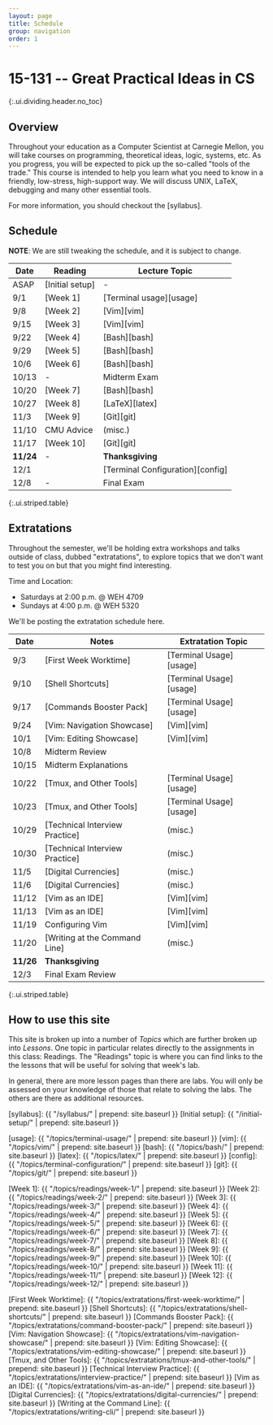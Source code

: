 ```yaml
---
layout: page
title: Schedule
group: navigation
order: 1
---
```


# 15-131 -- Great Practical Ideas in CS
{:.ui.dividing.header.no_toc}

## Overview

Throughout your education as a Computer Scientist at Carnegie Mellon, you will
take courses on programming, theoretical ideas, logic, systems, etc. As you
progress, you will be expected to pick up the so-called "tools of the trade."
This course is intended to help you learn what you need to know in a friendly,
low-stress, high-support way. We will discuss UNIX, LaTeX, debugging and many
other essential tools.

For more information, you should checkout the [syllabus].


## Schedule

**NOTE**: We are still tweaking the schedule, and it is subject to change.

| Date      | Reading         | Lecture Topic                    |
| ----      | -------         | -------------                    |
| ASAP      | [Initial setup] | -                                |
| 9/1       | [Week 1]        | [Terminal usage][usage]          |
| 9/8       | [Week 2]        | [Vim][vim]                       |
| 9/15      | [Week 3]        | [Vim][vim]                       |
| 9/22      | [Week 4]        | [Bash][bash]                     |
| 9/29      | [Week 5]        | [Bash][bash]                     |
| 10/6      | [Week 6]        | [Bash][bash]                     |
| 10/13     | -               | Midterm Exam                     |
| 10/20     | [Week 7]        | [Bash][bash]                     |
| 10/27     | [Week 8]        | [LaTeX][latex]                   |
| 11/3      | [Week 9]        | [Git][git]                       |
| 11/10     | CMU Advice      | (misc.)                          |
| 11/17     | [Week 10]       | [Git][git]                       |
| __11/24__ | -               | __Thanksgiving__                 |
| 12/1      |                 | [Terminal Configuration][config] |
| 12/8      | -               | Final Exam                       |
{:.ui.striped.table}

## Extratations

Throughout the semester, we'll be holding extra workshops and talks outside of
class, dubbed "extratations", to explore topics that we don't want to test you
on but that you might find interesting.

Time and Location:
- Saturdays at 2:00 p.m. @ WEH 4709
- Sundays at 4:00 p.m. @ WEH 5320

We'll be posting the extratation schedule here.

| Date      | Notes                          | Extratation Topic       |
| ----      | -----                          | -----------------       |
| 9/3       | [First Week Worktime]          | [Terminal Usage][usage] |
| 9/10      | [Shell Shortcuts]              | [Terminal Usage][usage] |
| 9/17      | [Commands Booster Pack]        | [Terminal Usage][usage] |
| 9/24      | [Vim: Navigation Showcase]     | [Vim][vim]              |
| 10/1      | [Vim: Editing Showcase]        | [Vim][vim]              |
| 10/8      | Midterm Review                 |                         |
| 10/15     | Midterm Explanations           |                         |
| 10/22     | [Tmux, and Other Tools]        | [Terminal Usage][usage] |
| 10/23     | [Tmux, and Other Tools]        | [Terminal Usage][usage] |
| 10/29     | [Technical Interview Practice] | (misc.)                 |
| 10/30     | [Technical Interview Practice] | (misc.)                 |
| 11/5      | [Digital Currencies]           | (misc.)                 |
| 11/6      | [Digital Currencies]           | (misc.)                 |
| 11/12     | [Vim as an IDE]                | [Vim][vim]              |
| 11/13     | [Vim as an IDE]                | [Vim][vim]              |
| 11/19     | Configuring Vim                | [Vim][vim]              |
| 11/20     | [Writing at the Command Line]  | (misc.)                 |
| __11/26__ | __Thanksgiving__               |                         |
| 12/3      | Final Exam Review              |                         |
{:.ui.striped.table}


## How to use this site

This site is broken up into a number of _Topics_ which are further broken up
into _Lessons_. One topic in particular relates directly to the assignments in
this class: Readings. The "Readings" topic is where you can find links to
the the lessons that will be useful for solving that week's lab.

In general, there are more lesson pages than there are labs. You will only be
assessed on your knowledge of those that relate to solving the labs. The others
are there as additional resources.



[syllabus]: {{ "/syllabus/" | prepend: site.baseurl }}
[Initial setup]: {{ "/initial-setup/" | prepend: site.baseurl }}

[usage]:  {{ "/topics/terminal-usage/"         | prepend: site.baseurl }}
[vim]:    {{ "/topics/vim/"                    | prepend: site.baseurl }}
[bash]:   {{ "/topics/bash/"                   | prepend: site.baseurl }}
[latex]:  {{ "/topics/latex/"                  | prepend: site.baseurl }}
[config]: {{ "/topics/terminal-configuration/" | prepend: site.baseurl }}
[git]:    {{ "/topics/git/"                    | prepend: site.baseurl }}

[Week 1]:  {{ "/topics/readings/week-1/"  | prepend: site.baseurl }}
[Week 2]:  {{ "/topics/readings/week-2/"  | prepend: site.baseurl }}
[Week 3]:  {{ "/topics/readings/week-3/"  | prepend: site.baseurl }}
[Week 4]:  {{ "/topics/readings/week-4/"  | prepend: site.baseurl }}
[Week 5]:  {{ "/topics/readings/week-5/"  | prepend: site.baseurl }}
[Week 6]:  {{ "/topics/readings/week-6/"  | prepend: site.baseurl }}
[Week 7]:  {{ "/topics/readings/week-7/"  | prepend: site.baseurl }}
[Week 8]:  {{ "/topics/readings/week-8/"  | prepend: site.baseurl }}
[Week 9]:  {{ "/topics/readings/week-9/"  | prepend: site.baseurl }}
[Week 10]: {{ "/topics/readings/week-10/" | prepend: site.baseurl }}
[Week 11]: {{ "/topics/readings/week-11/" | prepend: site.baseurl }}
[Week 12]: {{ "/topics/readings/week-12/" | prepend: site.baseurl }}

[First Week Worktime]: {{ "/topics/extratations/first-week-worktime/" | prepend: site.baseurl }}
[Shell Shortcuts]: {{ "/topics/extratations/shell-shortcuts/" | prepend: site.baseurl }}
[Commands Booster Pack]: {{ "/topics/extratations/command-booster-pack/" | prepend: site.baseurl }}
[Vim: Navigation Showcase]: {{ "/topics/extratations/vim-navigation-showcase/" | prepend: site.baseurl }}
[Vim: Editing Showcase]: {{ "/topics/extratations/vim-editing-showcase/" | prepend: site.baseurl }}
[Tmux, and Other Tools]: {{ "/topics/extratations/tmux-and-other-tools/" | prepend: site.baseurl }}
[Technical Interview Practice]: {{ "/topics/extratations/interview-practice/" | prepend: site.baseurl }}
[Vim as an IDE]: {{ "/topics/extratations/vim-as-an-ide/" | prepend: site.baseurl }}
[Digital Currencies]: {{ "/topics/extratations/digital-currencies/" | prepend: site.baseurl }}
[Writing at the Command Line]: {{ "/topics/extratations/writing-cli/" | prepend: site.baseurl }}
